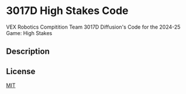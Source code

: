 # 3017D High Stakes Code

VEX Robotics Compitition Team 3017D Diffusion's Code for the 2024-25 Game: High Stakes

## Description


## License
[MIT](https://choosealicense.com/licenses/mit/)
